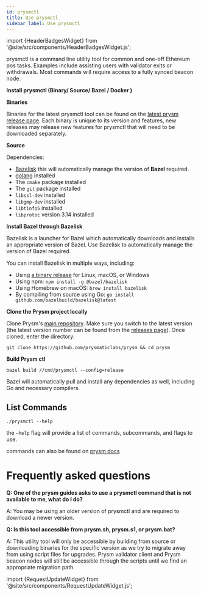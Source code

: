 ```yaml
---
id: prysmctl
title: Use prysmctl
sidebar_label: Use prysmctl
---
```


import {HeaderBadgesWidget} from '@site/src/components/HeaderBadgesWidget.js';

<HeaderBadgesWidget commaDelimitedContributors="James" lastVerifiedDateString="February 3rd, 2023" lastVerifiedVersionString="v3.2.0"/>

prysmctl is a command line utility tool for common and one-off Ethereum pos tasks. Examples include assisting users with validator exits or withdrawals. Most commands will require access to a fully synced beacon node.

**Install prysmctl (Binary/ Source/ Bazel / Docker )**

**Binaries**

Binaries for the latest prysmctl tool can be found on the [latest prysm release page](https://github.com/prysmaticlabs/prysm/releases). Each binary is unique to its version and features, new releases may release new features for prysmctl that will need to be downloaded separately.

**Source**

Dependencies:

- [Bazelisk](https://bazel.build/install/bazelisk) this will automatically manage the version of **Bazel** required.
- [golang](https://go.dev/) installed
- The `cmake` package installed
- The `git` package installed
- `libssl-dev` installed
- `libgmp-dev` installed
- `libtinfo5` installed
- `libprotoc` version 3.14 installed

**Install Bazel through Bazelisk**

Bazelisk is a launcher for Bazel which automatically downloads and installs an appropriate version of Bazel. Use Bazelisk to automatically manage the version of Bazel required.

You can install Bazelisk in multiple ways, including:

- Using [a binary release](https://github.com/bazelbuild/bazelisk/releases) for Linux, macOS, or Windows
- Using npm: `npm install -g @bazel/bazelisk`
- Using Homebrew on macOS: `brew install bazelisk`
- By compiling from source using Go: `go install github.com/bazelbuild/bazelisk@latest`

**Clone the Prysm project locally**

Clone Prysm's [main repository](https://github.com/prysmaticlabs/prysm). Make sure you switch to the latest version (the latest version number can be found from the [releases page](https://github.com/prysmaticlabs/prysm/releases)). Once cloned, enter the directory:

`git clone https://github.com/prysmaticlabs/prysm && cd prysm`

**Build Prysm ctl**

`bazel build //cmd/prysmctl --config=release`

Bazel will automatically pull and install any dependencies as well, including Go and necessary compilers.

## List Commands

```
./prysmctl --help
```

the `—help` flag will provide a list of commands, subcommands, and flags to use.

commands can also be found on [prysm docs](https://docs.prylabs.network/docs/prysm-usage/parameters)

# Frequently asked questions

**Q: One of the prysm guides asks to use a prysmctl command that is not available to me, what do I do?**

A: You may be using an older version of prysmctl and are required to download a newer version. 

**Q: Is this tool accessible from prysm.sh, prysm.s1, or prysm.bat?**

A: This utility tool will only be accessible by building from source or downloading binaries for the specific version as we try to migrate away from using script files for upgrades. Prysm validator client and Prysm beacon nodes will still be accessible through the scripts until we find an appropriate migration path.

import {RequestUpdateWidget} from '@site/src/components/RequestUpdateWidget.js';

<RequestUpdateWidget />